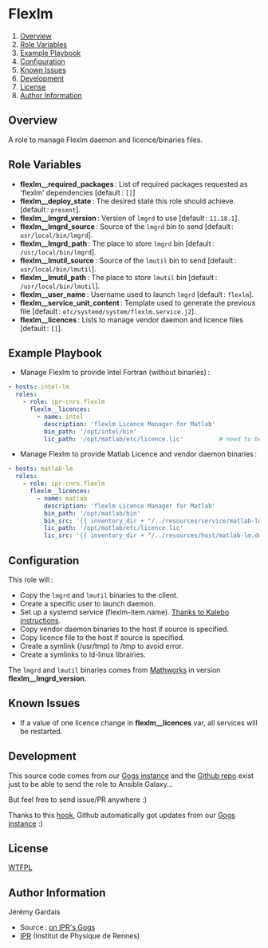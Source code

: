 # Flexlm

1. [Overview](#overview)
2. [Role Variables](#role-variables)
3. [Example Playbook](#example-playbook)
4. [Configuration](#configuration)
5. [Known Issues](#known-issues)
6. [Development](#development)
7. [License](#license)
8. [Author Information](#author-information)

## Overview

A role to manage Flexlm daemon and licence/binaries files.

## Role Variables

* **flexlm__required_packages** : List of required packages requested as 'flexlm' dependencies [default : `[]`]
* **flexlm__deploy_state** : The desired state this role should achieve. [default : `present`].
* **flexlm__lmgrd_version** : Version of `lmgrd` to use [default : `11.18.1`].
* **flexlm__lmgrd_source** : Source of the `lmgrd` bin to send [default : `usr/local/bin/lmgrd`].
* **flexlm__lmgrd_path** : The place to store `lmgrd` bin [default : `/usr/local/bin/lmgrd`].
* **flexlm__lmutil_source** : Source of the `lmutil` bin to send [default : `usr/local/bin/lmutil`].
* **flexlm__lmutil_path** : The place to store `lmutil` bin [default : `/usr/local/bin/lmutil`].
* **flexlm__user_name** : Username used to launch `lmgrd` [default : `flexlm`].
* **flexlm__service_unit_content** : Template used to generate the previous file [default : `etc/systemd/system/flexlm.service.j2`].
* **flexlm__licences** : Lists to manage vendor daemon and licence files [default : `[]`].

## Example Playbook

* Manage Flexlm to provide Intel Fortran (without binaries) :

``` yaml
- hosts: intel-lm
  roles:
    - role: ipr-cnrs.flexlm
      flexlm__licences:
        - name: intel
          description: 'flexlm Licence Manager for Matlab'
          bin_path: '/opt/intel/bin'
          lic_path: '/opt/matlab/etc/licence.lic'          # need to be a file
```

* Manage Flexlm to provide Matlab Licence and vendor daemon binaries :

```yaml
- hosts: matlab-lm
  roles:
    - role: ipr-cnrs.flexlm
      flexlm__licences:
        - name: matlab
          description: 'flexlm Licence Manager for Matlab'
          bin_path: '/opt/matlab/bin'
          bin_src: '{{ inventory_dir + "/../resources/service/matlab-lm/bin/" }}'
          lic_path: '/opt/matlab/etc/licence.lic'                                                # need to be a file
          lic_src: '{{ inventory_dir + "/../resources/host/matlab-lm.domain/etc/licence.lic" }}' # need to be a file
```

## Configuration

This role will :
* Copy the `lmgrd` and `lmutil` binaries to the client.
* Create a specific user to launch daemon.
* Set up a systemd service (flexlm-item.name). [Thanks to Kalebo instructions][kalebo instruction flexlm systemd].
* Copy vendor daemon binaries to the host if source is specified.
* Copy licence file to the host if source is specified.
* Create a symlink (/usr/tmp) to /tmp to avoid error.
* Create a symlinks to ld-linux librairies.

The `lmgrd` and `lmutil` binaries comes from [Mathworks][mathworks download url] in version **flexlm__lmgrd_version**.

## Known Issues

* If a value of one licence change in **flexlm__licences** var, all services will be restarted.

## Development

This source code comes from our [Gogs instance][flexlm source] and the [Github repo][flexlm github] exist just to be able to send the role to Ansible Galaxy…

But feel free to send issue/PR anywhere :)

Thanks to this [hook][gogs to github hook], Github automatically got updates from our [Gogs instance][flexlm source] :)

## License

[WTFPL][wtfpl website]

## Author Information

Jérémy Gardais
* Source : [on IPR's Gogs][flexlm source]
* [IPR][ipr website] (Institut de Physique de Rennes)

[gogs to github hook]: https://stackoverflow.com/a/21998477
[flexlm source]: https://git.ipr.univ-rennes1.fr/cellinfo/ansible.flexlm
[flexlm github]: https://github.com/ipr-cnrs/flexlm
[wtfpl website]: http://www.wtfpl.net/about/
[ipr website]: https://ipr.univ-rennes1.fr/
[mathworks download url]: https://fr.mathworks.com/support/install/license_manager_files.html
[kalebo instruction flexlm systemd]: https://gist.github.com/kalebo/fd39edb6c6e4ebed41f7eab2d9925ebc
